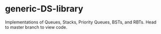 # generic-DS-library
Implementations of Queues, Stacks, Priority Queues, BSTs, and RBTs.
Head to master branch to view code.
